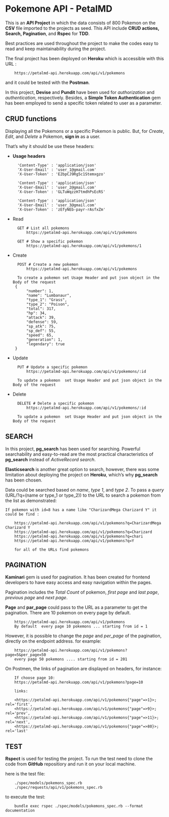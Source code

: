 # Pokemone API - PetalMD

This is an **API Project** in which the data consists of 800 Pokemon on the **CSV** file
imported to the projects as seed. This API include **CRUD actions, Search, Pagination**,
and **Rspec** for **TDD**.

Best practices are used throughout the project to make the codes
easy to read and keep maintainability during the project.

The final project has been deployed on **Heroku** which is accessible with this URL :

        https://petalmd-api.herokuapp.com/api/v1/pokemons

and it could be tested with the **Postman**.

In this project, **Devise** and **Pundit** have been used for _authorization_ and _authentication_,
respectively. Besides, a **Simple Token Authentication** gem has been employed to send a
specific token related to user as a parameter.

## CRUD functions

Displaying all the Pokemons or a specific Pokemon is public. But, for _Create_, _Edit_,
and _Delete_ a Pokemon, **sign in** as a user.

That’s why it should be use these headers:

- **Usage headers**

        'Content-Type' : 'application/json'
        'X-User-Email' : 'user_1@gmail.com'
        'X-User-Token' : 'E2bpCJ9Rg5c1Stemxgzo'

        'Content-Type' : 'application/json'
        'X-User-Email' : 'user_2@gmail.com'
        'X-User-Token' : 'GLTuWqzzH7tmdhPsEcRS'

        'Content-Type' : 'application/json'
        'X-User-Email' : 'user_3@gmail.com'
        'X-User-Token' : 'zEfyNEb-payr-rAsfxZm'

- Read

        GET # List all pokemons
            https://petalmd-api.herokuapp.com/api/v1/pokemons

        GET # Show a specific pokemon
            https://petalmd-api.herokuapp.com/api/v1/pokemons/1

- Create

        POST # Create a new pokemon
            https://petalmd-api.herokuapp.com/api/v1/pokemons

        To create a pokemon set Usage Header and put json object in the Body of the request
       {
            "number": 1,
            "name": "Lumbanaur",
            "type_1": "Grass",
            "type_2": "Poison",
            "total": 317,
            "hp": 34,
            "attack": 39,
            "defense": 59,
            "sp_atk": 75,
            "sp_def": 55,
            "speed": 65,
            "generation": 1,
            "legendary": true
       }

- Update

        PUT # Update a specific pokemon
            https://petalmd-api.herokuapp.com/api/v1/pokemons/:id

        To update a pokemon  set Usage Header and put json object in the Body of the request

- Delete

        DELETE # Delete a specific pokemon
            https://petalmd-api.herokuapp.com/api/v1/pokemons/:id

        To update a pokemon  set Usage Header and put json object in the Body of the request

## SEARCH

In this project, **pg_search** has been used for searching. Powerful searchability and easy-to-read are
the most practical characteristics of **pg_search** instead of _ActiveRecord search_.

**Elasticsearch** is another great option to search, however, there was some limitation about deploying
the project on **Heroku**, which’s why **pg_search** has been chosen.

Data could be searched based on _name_, _type 1_, and _type 2_.
To pass a _query_ (URL/?q=(name or type_1 or type_2)) to the URL to search a pokemon from the list as demonstrated:

    If pokemon with id=8 has a name like "CharizardMega Charizard Y" it could be find :

        https://petalmd-api.herokuapp.com/api/v1/pokemons?q=CharizardMega Charizard Y
        https://petalmd-api.herokuapp.com/api/v1/pokemons?q=Charizard
        https://petalmd-api.herokuapp.com/api/v1/pokemons?q=chari
        https://petalmd-api.herokuapp.com/api/v1/pokemons?q=Y

        for all of the URLs find pokemons

## PAGINATION

**Kaminari** gem is used for pagination. It has been created for frontend developers to have
easy access and easy navigation within the pages.

Pagination includes the _Total Count_ of
pokemon, _first page_ and _last page_, _previous page_ and _next page_.

**Page** and **par_page** could pass to the URL as a parameter to get the pagination.
There are 10 pokemon on every page by default.

        https://petalmd-api.herokuapp.com/api/v1/pokemons
        By default  every page 10 pokemons ... starting from id = 1

However, it is possible to change the _page_ and _per_page_ of the pagination,
directly on the endpoint address. for example:

        https://petalmd-api.herokuapp.com/api/v1/pokemons?page=5&per_page=50
        every page 50 pokemons .... starting from id = 201

On Postmen, the links of pagination are displayed on headers, for instance:

        If choose page 10:
        https://petalmd-api.herokuapp.com/api/v1/pokemons?page=10

        links:

        <https://petalmd-api.herokuapp.com/api/v1/pokemons{"page"=>1}>; rel='first',
        <https://petalmd-api.herokuapp.com/api/v1/pokemons{"page"=>9}>; rel='prev',
        <https://petalmd-api.herokuapp.com/api/v1/pokemons{"page"=>11}>; rel='next',
        <https://petalmd-api.herokuapp.com/api/v1/pokemons{"page"=>80}>; rel='last'

## TEST

**Rspect** is used for testing the project. To run the test need to clone the code
from **GitHub** repositiory and run it on your local machine.

here is the test file:

        ./spec/models/pokemons_spec.rb
        ./spec/requests/api/v1/pokemons_spec.rb

to execute the test:

        bundle exec rspec ./spec/models/pokemons_spec.rb --format documentation
